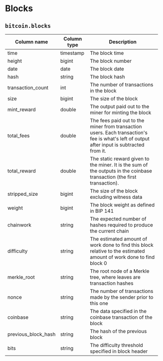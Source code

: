 # Blocks

## `bitcoin.blocks`

|Column name        |Column type  |Description                                                                                                                          |
|-------------------|---------|-----------------------------------------------------------------------------------------------------------------------------------------|
|time               |timestamp|The block time                                                                                                                           |
|height             |bigint   |The block number                                                                                                                         |
|date               |date     |The block date                                                                                                                           |
|hash               |string   |The block hash                                                                                                                           |
|transaction_count  |int      |The number of transactions in the block                                                                                                  |
|size               |bigint   |The size of the block                                                                                                                    |
|mint_reward        |double   |The output paid out to the miner for minting the block                                                                                   |
|total_fees         |double   |The fees paid out to the miner from transaction users. Each transaction's fee is what's left of output after input is subtracted from it.|
|total_reward       |double   |The static reward given to the miner. It is the sum of the outputs in the coinbase transaction (the first transaction).                  |
|stripped_size      |bigint   |The size of the block excluding witness data                                                                                             |
|weight             |bigint   |The block weight as defined in BIP 141                                                                                                   |
|chainwork          |string   |The expected number of hashes required to produce the current chain                                                                      |
|difficulty         |string   |The estimated amount of work done to find this block relative to the estimated amount of work done to find block 0                       |
|merkle_root        |string   |The root node of a Merkle tree, where leaves are transaction hashes                                                                      |
|nonce              |string   |The number of transactions made by the sender prior to this one                                                                          |
|coinbase           |string   |The data specified in the coinbase transaction of the block                                                                              |
|previous_block_hash|string   |The hash of the previous block                                                                                                           |
|bits               |string   |The difficulty threshold specified in block header                                                                                       |

